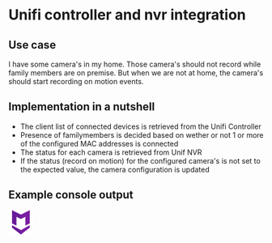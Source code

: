 # Unifi controller and nvr integration

## Use case
I have some camera's in my home. Those camera's should not record while family members are on premise.
But when we are not at home, the camera's should start recording on motion events.

## Implementation in a nutshell
+ The client list of connected devices is retrieved from the Unifi Controller
+ Presence of familymembers is decided based on wether or not 1 or more of the configured MAC addresses is connected
+ The status for each camera is retrieved from Unif NVR
+ If the status (record on motion) for the configured camera's is not set to the expected value, the camera configuration is updated


## Example console output
![alt text][logo]

[logo]: https://github.com/adam-p/markdown-here/raw/master/src/common/images/icon48.png "Logo Title Text 2"
